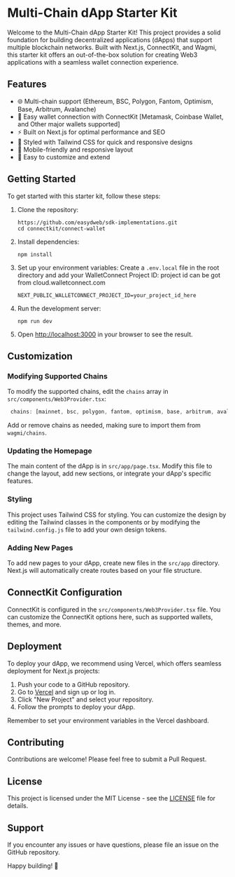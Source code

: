 # Multi-Chain dApp Starter Kit

Welcome to the Multi-Chain dApp Starter Kit! This project provides a solid foundation for building decentralized applications (dApps) that support multiple blockchain networks. Built with Next.js, ConnectKit, and Wagmi, this starter kit offers an out-of-the-box solution for creating Web3 applications with a seamless wallet connection experience.

## Features

- 🌐 Multi-chain support (Ethereum, BSC, Polygon, Fantom, Optimism, Base, Arbitrum, Avalanche)
- 🔌 Easy wallet connection with ConnectKit [Metamask, Coinbase Wallet, and Other major wallets supported]
- ⚡ Built on Next.js for optimal performance and SEO
- 🎨 Styled with Tailwind CSS for quick and responsive designs
- 📱 Mobile-friendly and responsive layout
- 🚀 Easy to customize and extend

## Getting Started

To get started with this starter kit, follow these steps:

1. Clone the repository:
   ```
   https://github.com/easydweb/sdk-implementations.git
   cd connectkit/connect-wallet
   ```

2. Install dependencies:
   ```
   npm install
   ```

3. Set up your environment variables:
   Create a `.env.local` file in the root directory and add your WalletConnect Project ID:
   project id can be got from cloud.walletconnect.com
   ```
   NEXT_PUBLIC_WALLETCONNECT_PROJECT_ID=your_project_id_here
   ```

4. Run the development server:
   ```
   npm run dev
   ```

5. Open [http://localhost:3000](http://localhost:3000) in your browser to see the result.

## Customization

### Modifying Supported Chains

To modify the supported chains, edit the `chains` array in `src/components/Web3Provider.tsx`:

```typescript
 chains: [mainnet, bsc, polygon, fantom, optimism, base, arbitrum, avalanche];
```

Add or remove chains as needed, making sure to import them from `wagmi/chains`.

### Updating the Homepage

The main content of the dApp is in `src/app/page.tsx`. Modify this file to change the layout, add new sections, or integrate your dApp's specific features.

### Styling

This project uses Tailwind CSS for styling. You can customize the design by editing the Tailwind classes in the components or by modifying the `tailwind.config.js` file to add your own design tokens.

### Adding New Pages

To add new pages to your dApp, create new files in the `src/app` directory. Next.js will automatically create routes based on your file structure.

## ConnectKit Configuration

ConnectKit is configured in the `src/components/Web3Provider.tsx` file. You can customize the ConnectKit options here, such as supported wallets, themes, and more.

## Deployment

To deploy your dApp, we recommend using Vercel, which offers seamless deployment for Next.js projects:

1. Push your code to a GitHub repository.
2. Go to [Vercel](https://vercel.com) and sign up or log in.
3. Click "New Project" and select your repository.
4. Follow the prompts to deploy your dApp.

Remember to set your environment variables in the Vercel dashboard.

## Contributing

Contributions are welcome! Please feel free to submit a Pull Request.

## License

This project is licensed under the MIT License - see the [LICENSE](LICENSE) file for details.

## Support

If you encounter any issues or have questions, please file an issue on the GitHub repository.

Happy building! 🚀